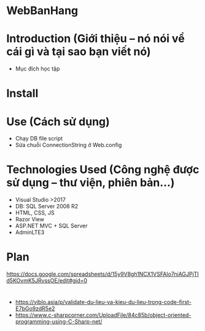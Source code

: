 # WebBanHang
# Introduction (Giới thiệu – nó nói về cái gì và tại sao bạn viết nó)
- Mục đích học tập
# Install
# Use (Cách sử dụng)
- Chạy DB file script
- Sửa chuỗi ConnectionString ở Web.config
# Technologies Used (Công nghệ được sử dụng – thư viện, phiên bản…)
- Visual Studio >2017
- DB: SQL Server 2008 R2
- HTML, CSS, JS
- Razor View
- ASP.NET MVC + SQL Server
- AdminLTE3
# Plan
https://docs.google.com/spreadsheets/d/15y9V8gh1NCX1VSFAIo7niAGJPjTId5KOvmK5JRvssOE/edit#gid=0
# 
- https://viblo.asia/p/validate-du-lieu-va-kieu-du-lieu-trong-code-first-E7bGo9zdR5e2
- https://www.c-sharpcorner.com/UploadFile/84c85b/object-oriented-programming-using-C-Sharp-net/
